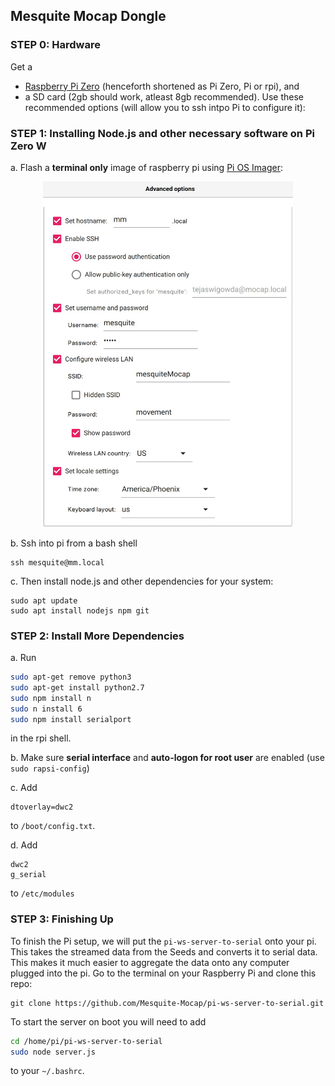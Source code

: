 
## Mesquite Mocap Dongle

### STEP 0: Hardware

Get a 
- [Raspberry Pi Zero](https://www.raspberrypi.com/products/raspberry-pi-zero/) (henceforth shortened as Pi Zero, Pi or rpi), and 
- a SD card (2gb should work, atleast 8gb recommended). Use these recommended options (will allow you to ssh intpo Pi to configure it):


### STEP 1: Installing Node.js and other necessary software on Pi Zero W

a. Flash a **terminal only** image of raspberry pi using [Pi OS Imager](https://www.raspberrypi.com/software/):

<img src="rpiopts.jpg" width=400 style="display:block;margin:auto">


b. Ssh into pi from a bash shell
```
ssh mesquite@mm.local 
```

c. Then install node.js and other dependencies for your system: 

```
sudo apt update
sudo apt install nodejs npm git
```

### STEP 2: Install More Dependencies

a. Run  
```sh
sudo apt-get remove python3
sudo apt-get install python2.7
sudo npm install n
sudo n install 6
sudo npm install serialport

```
in the rpi shell.


b. Make sure **serial interface** and **auto-logon for root user** are enabled (use `sudo rapsi-config`)



c. Add 
```
dtoverlay=dwc2
```
to `/boot/config.txt`.


d. Add 

```
dwc2
g_serial
```
to `/etc/modules`


### STEP 3: Finishing Up

To finish the Pi setup, we will put the `pi-ws-server-to-serial` onto your pi. This takes the streamed data from the Seeds and  converts it to serial data. This makes it much easier to aggregate the data onto any computer plugged into the pi. Go to the terminal on your Raspberry Pi and clone this repo:

```
git clone https://github.com/Mesquite-Mocap/pi-ws-server-to-serial.git
```

To start the server on boot you will need to add

```sh
cd /home/pi/pi-ws-server-to-serial
sudo node server.js

```
to your `~/.bashrc`.

